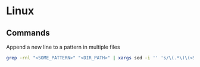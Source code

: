 # Linux

## Commands

Append a new line to a pattern in multiple files

```bash
grep -rnl "<SOME_PATTERN>" "<DIR_PATH>" | xargs sed -i '' 's/\(.*\)\(<SOME_PATTERN>.*$\)/\1\2\n\1<NEW_LINE>/g'
```
